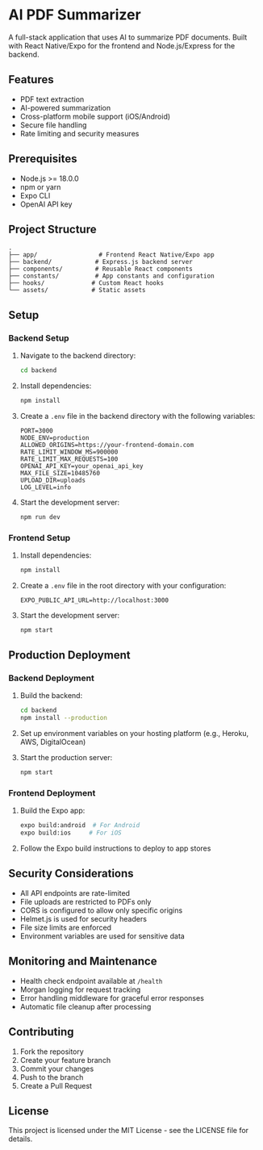 # AI PDF Summarizer

A full-stack application that uses AI to summarize PDF documents. Built with React Native/Expo for the frontend and Node.js/Express for the backend.

## Features

- PDF text extraction
- AI-powered summarization
- Cross-platform mobile support (iOS/Android)
- Secure file handling
- Rate limiting and security measures

## Prerequisites

- Node.js >= 18.0.0
- npm or yarn
- Expo CLI
- OpenAI API key

## Project Structure

```
.
├── app/                 # Frontend React Native/Expo app
├── backend/            # Express.js backend server
├── components/         # Reusable React components
├── constants/          # App constants and configuration
├── hooks/             # Custom React hooks
└── assets/            # Static assets
```

## Setup

### Backend Setup

1. Navigate to the backend directory:
   ```bash
   cd backend
   ```

2. Install dependencies:
   ```bash
   npm install
   ```

3. Create a `.env` file in the backend directory with the following variables:
   ```
   PORT=3000
   NODE_ENV=production
   ALLOWED_ORIGINS=https://your-frontend-domain.com
   RATE_LIMIT_WINDOW_MS=900000
   RATE_LIMIT_MAX_REQUESTS=100
   OPENAI_API_KEY=your_openai_api_key
   MAX_FILE_SIZE=10485760
   UPLOAD_DIR=uploads
   LOG_LEVEL=info
   ```

4. Start the development server:
   ```bash
   npm run dev
   ```

### Frontend Setup

1. Install dependencies:
   ```bash
   npm install
   ```

2. Create a `.env` file in the root directory with your configuration:
   ```
   EXPO_PUBLIC_API_URL=http://localhost:3000
   ```

3. Start the development server:
   ```bash
   npm start
   ```

## Production Deployment

### Backend Deployment

1. Build the backend:
   ```bash
   cd backend
   npm install --production
   ```

2. Set up environment variables on your hosting platform (e.g., Heroku, AWS, DigitalOcean)

3. Start the production server:
   ```bash
   npm start
   ```

### Frontend Deployment

1. Build the Expo app:
   ```bash
   expo build:android  # For Android
   expo build:ios     # For iOS
   ```

2. Follow the Expo build instructions to deploy to app stores

## Security Considerations

- All API endpoints are rate-limited
- File uploads are restricted to PDFs only
- CORS is configured to allow only specific origins
- Helmet.js is used for security headers
- File size limits are enforced
- Environment variables are used for sensitive data

## Monitoring and Maintenance

- Health check endpoint available at `/health`
- Morgan logging for request tracking
- Error handling middleware for graceful error responses
- Automatic file cleanup after processing

## Contributing

1. Fork the repository
2. Create your feature branch
3. Commit your changes
4. Push to the branch
5. Create a Pull Request

## License

This project is licensed under the MIT License - see the LICENSE file for details.
